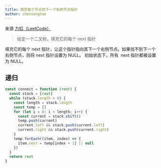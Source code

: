 ```yaml
---
title: 填充每个节点的下一个右侧节点指针
author: chensongtao
---
```


来源 [力扣（LeetCode）](https://leetcode.cn/problems/populating-next-right-pointers-in-each-node/)

> 给定一个二叉树，填充它的每个 next 指针

填充它的每个 next 指针，让这个指针指向其下一个右侧节点。如果找不到下一个右侧节点，则将 next 指针设置为 NULL。
初始状态下，所有  next 指针都被设置为 NULL。

## 递归

```js
const connect = function (root) {
  const stack = [root]
  while (stack.length > 0) {
    const length = stack.length
    const temp = []
    for (let i = 0; i < length; i++) {
      const current = stack.shift()
      temp.push(current)
      current.left && stack.push(current.left)
      current.right && stack.push(current.right)
    }
    temp.forEach((item, index) => {
      item.next = temp[index + 1] || null
    })
  }
  return root
}
```
